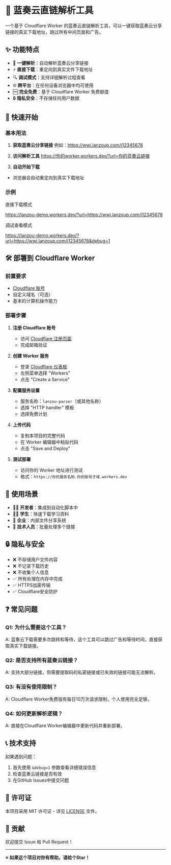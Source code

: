# 🌟 蓝奏云直链解析工具

一个基于 Cloudflare Worker 的蓝奏云直链解析工具，可以一键获取蓝奏云分享链接的真实下载地址，跳过所有中间页面和广告。

## ✨ 功能特点

- 🚀 **一键解析**：自动解析蓝奏云分享链接
- ⚡ **直接下载**：重定向到真实文件下载地址
- 🔍 **调试模式**：支持详细解析过程查看
- 🌐 **跨平台**：在任何设备浏览器中均可使用
- 🆓 **完全免费**：基于 Cloudflare Worker 免费额度
- 🔒 **隐私安全**：不存储任何用户数据

## 🚀 快速开始

### 基本用法

1. **获取蓝奏云分享链接**
例如：https://wwi.lanzoup.com/i12345678

2. **访问解析工具**
https://你的worker.workers.dev/?url=你的蓝奏云链接

3. **自动开始下载**
- 浏览器会自动重定向到真实下载地址

### 示例

直接下载模式

https://lanzou-demo.workers.dev/?url=https://wwi.lanzoup.com/i12345678 

调试查看模式

https://lanzou-demo.workers.dev/?url=https://wwi.lanzoup.com/i12345678&debug=1 

## 🛠️ 部署到 Cloudflare Worker

### 前置要求

- [Cloudflare 账号](https://dash.cloudflare.com/sign-up)
- 自定义域名（可选）
- 基本的计算机操作能力

### 部署步骤

1. **注册 Cloudflare 账号**
   - 访问 [Cloudflare 注册页面](https://dash.cloudflare.com/sign-up)
   - 完成邮箱验证

2. **创建 Worker 服务**
   - 登录 [Cloudflare 仪表板](https://dash.cloudflare.com/)
   - 左侧菜单选择 "Workers"
   - 点击 "Create a Service"

3. **配置服务设置**
   - 服务名称：`lanzou-parser`（或其他名称）
   - 选择 "HTTP handler" 模板
   - 选择免费计划

4. **上传代码**
   - 复制本项目的完整代码
   - 在 Worker 编辑器中粘贴代码
   - 点击 "Save and Deploy"

5. **测试部署**
   - 访问你的 Worker 地址进行测试
   - 格式：`https://你的服务名称.你的账号子域.workers.dev`

## 🎯 使用场景

- 👨‍💻 **开发者**：集成到自动化脚本中
- 👨‍🎓 **学生**：快速下载学习资料
- 🏢 **企业**：内部文件分享系统
- 🔧 **技术人员**：批量处理多个链接

## 🔒 隐私与安全

- ❌ 不存储用户文件内容
- ❌ 不记录下载历史  
- ❌ 不收集个人信息
- ✅ 所有处理在内存中完成
- ✅ HTTPS加密传输
- ✅ Cloudflare安全防护

## ❓ 常见问题

### Q1: 为什么需要这个工具？
A: 蓝奏云下载需要多次跳转和等待，这个工具可以跳过广告和等待时间，直接获取真实下载链接。

### Q2: 是否支持所有蓝奏云链接？
A: 支持大部分链接，但需要提取码的私密链接或已失效的链接可能无法解析。

### Q3: 有没有使用限制？
A: Cloudflare Worker免费版有每日10万次请求限制，个人使用完全足够。

### Q4: 如何更新解析逻辑？
A: 直接在Cloudflare Worker编辑器中更新代码并重新部署。

## 📞 技术支持

如果遇到问题：

1. 首先使用 `&debug=1` 参数查看详细错误信息
2. 检查蓝奏云链接是否有效
3. 在GitHub Issues中提交问题

## 📄 许可证

本项目采用 MIT 许可证 - 详见 [LICENSE](LICENSE) 文件。

## 🤝 贡献

欢迎提交 Issue 和 Pull Request！

---

**⭐ 如果这个项目对你有帮助，请给个Star！**
